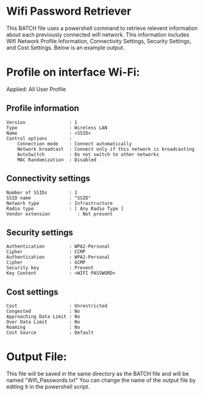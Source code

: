 # Wifi Password Retriever
This BATCH file uses a powershell command to retrieve relevent information about each previously connected wifi network.
This information includes Wifi Network Profile Information, Connectivity Settings, Security Settings, and Cost Settings. 
Below is an example output.

Profile <SSID> on interface Wi-Fi: 
======================================================================= 

Applied: All User Profile    

Profile information 
------------------- 
    Version                : 1
    Type                   : Wireless LAN
    Name                   : <SSID>
    Control options        : 
        Connection mode    : Connect automatically
        Network broadcast  : Connect only if this network is broadcasting
        AutoSwitch         : Do not switch to other networks
        MAC Randomization  : Disabled

Connectivity settings 
--------------------- 
    Number of SSIDs        : 1
    SSID name              : "SSID"
    Network type           : Infrastructure
    Radio type             : [ Any Radio Type ]
    Vendor extension          : Not present

Security settings 
----------------- 
    Authentication         : WPA2-Personal
    Cipher                 : CCMP
    Authentication         : WPA2-Personal
    Cipher                 : GCMP
    Security key           : Present
    Key Content            : <WIFI PASSWORD>

Cost settings 
------------- 
    Cost                   : Unrestricted
    Congested              : No
    Approaching Data Limit : No
    Over Data Limit        : No
    Roaming                : No
    Cost Source            : Default

# Output File:
This file will be saved in the same directory as the BATCH file and will be named "Wifi_Passwords.txt"
You can change the name of the output file by editing it in the powershell script.
